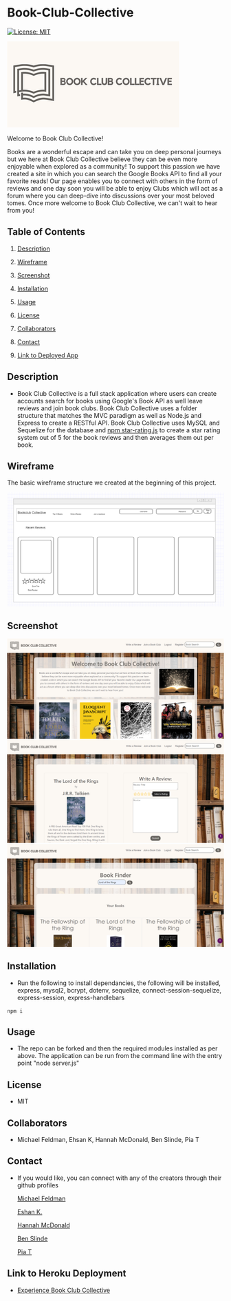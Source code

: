 # Book-Club-Collective

[![License: MIT](https://img.shields.io/badge/License-MIT-yellow.svg)](https://opensource.org/licenses/MIT)

![logo](./public/images/logo2.png)

Welcome to Book Club Collective!

Books are a wonderful escape and can take you on deep personal journeys but we here at Book Club Collective believe they can be even more enjoyable when explored as a community! To support this passion we have created a site in which you can search the Google Books API to find all your favorite reads! Our page enables you to connect with others in the form of reviews and one day soon you will be able to enjoy Clubs which will act as a forum where you can deep-dive into discussions over your most beloved tomes. Once more welcome to Book Club Collective, we can't wait to hear from you!


## Table of Contents

1. [Description](#description)

1. [Wireframe](#wireframe)

1. [Screenshot](#screenshot)

1. [Installation](#installation)

1. [Usage](#usage)

1. [License](#license)

1. [Collaborators](#collaborators)

1. [Contact](#contact)

1. [Link to Deployed App](#sample)

## <a id="description"></a>Description

- Book Club Collective is a full stack application where users can create accounts search for books using Google's Book API as well leave reviews and join book clubs. Book Club Collective uses a folder structure that matches the MVC paradigm as well as Node.js and Express to create a RESTful API. Book Club Collective uses MySQL and Sequelize for the database and [npm star-rating.js](https://www.npmjs.com/package/star-rating.js) to create a star rating system out of 5 for the book reviews and then averages them out per book. 

## <a id="wireframe"></a>Wireframe

The basic wireframe structure we created at the beginning of this project.

![Wireframe Home Page](./public/images/BCCWireframe.png)

## <a id="screenshot"></a>Screenshot

![Screenshot of App Homepage](/public/images/screenshothome.png)
![Screenshot of Write a Review Page](/public/images/screenshotreview.png)
![Screenshot of Search Results Page](/public/images/screenshotsearch.png)

## <a id="installation"></a>Installation

- Run the following to install dependancies, the following will be installed, express, mysql2, bcrypt, dotenv, sequelize, connect-session-sequelize, express-session, express-handlebars

```
npm i
```

## <a id="usage"></a>Usage

- The repo can be forked and then the required modules installed as per above. The application can be run from the command line with the entry point "node server.js"

## <a id="license"></a>License

- MIT

## <a id="collaborators"></a>Collaborators

- Michael Feldman, Ehsan K, Hannah McDonald, Ben Slinde, Pia T

## <a id="contact"></a>Contact

- If you would like, you can connect with any of the creators through their github profiles

  [Michael Feldman](https://github.com/micah41224)

  [Eshan K.](https://github.com/ekhosr)

  [Hannah McDonald](https://github.com/hannahnmcdonald)

  [Ben Slinde](https://github.com/stevenslade)

  [Pia T](https://github.com/ptriv1)

## <a id="sample"></a>Link to Heroku Deployment

- [Experience Book Club Collective](https://intense-tor-64466.herokuapp.com/)
